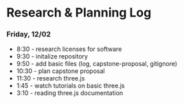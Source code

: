 # Research & Planning Log
### Friday, 12/02
* 8:30 - research licenses for software 
* 9:30 - initalize repository
* 9:50 - add basic files (log, capstone-proposal, gitignore)
* 10:30 - plan capstone proposal
* 11:30 - research three.js
* 1:45 - watch tutorials on basic three.js
* 3:10 - reading three.js documentation